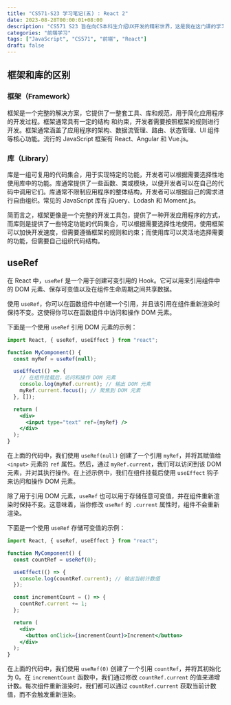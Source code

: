 ```yaml
---
title: "CS571-S23 学习笔记(五) : React 2"
date: 2023-08-28T00:00:01+08:00
description: "CS571 S23 旨在向CS本科生介绍UX开发的精彩世界，这是我在这门课的学习笔记。本节关键词：框架（Framework）,库（Library）,useRef"
categories: "前端学习"
tags: ["JavaScript", "CS571", "前端", "React"]
draft: false
---
```


## 框架和库的区别

### 框架（Framework）

框架是一个完整的解决方案，它提供了一整套工具、库和规范，用于简化应用程序的开发过程。框架通常具有一定的结构 和约束，开发者需要按照框架的规则进行开发。框架通常涵盖了应用程序的架构、数据流管理、路由、状态管理、UI 组件等核心功能。流行的 JavaScript 框架有 React、Angular 和 Vue.js。

### 库（Library）

库是一组可复用的代码集合，用于实现特定的功能，开发者可以根据需要选择性地使用库中的功能。库通常提供了一些函数、类或模块，以便开发者可以在自己的代码中调用它们。库通常不限制应用程序的整体结构，开发者可以根据自己的需求进行自由组织。常见的 JavaScript 库有 jQuery、Lodash 和 Moment.js。

简而言之，框架更像是一个完整的开发工具包，提供了一种开发应用程序的方式，而库则是提供了一些特定功能的代码集合，可以根据需要选择性地使用。使用框架可以加快开发速度，但需要遵循框架的规则和约束；而使用库可以灵活地选择需要的功能，但需要自己组织代码结构。

## useRef

在 React 中，`useRef` 是一个用于创建可变引用的 Hook。它可以用来引用组件中的 DOM 元素、保存可变值以及在组件生命周期之间共享数据。

使用 `useRef`，你可以在函数组件中创建一个引用，并且该引用在组件重新渲染时保持不变。这使得你可以在函数组件中访问和操作 DOM 元素。

下面是一个使用 `useRef` 引用 DOM 元素的示例：

```jsx
import React, { useRef, useEffect } from "react";

function MyComponent() {
  const myRef = useRef(null);

  useEffect(() => {
    // 在组件挂载后，访问和操作 DOM 元素
    console.log(myRef.current); // 输出 DOM 元素
    myRef.current.focus(); // 聚焦到 DOM 元素
  }, []);

  return (
    <div>
      <input type="text" ref={myRef} />
    </div>
  );
}
```

在上面的代码中，我们使用 `useRef(null)` 创建了一个引用 `myRef`，并将其赋值给 `<input>` 元素的 `ref` 属性。然后，通过 `myRef.current`，我们可以访问到该 DOM 元素，并对其执行操作。在上述示例中，我们在组件挂载后使用 `useEffect` 钩子来访问和操作 DOM 元素。

除了用于引用 DOM 元素，`useRef` 也可以用于存储任意可变值，并在组件重新渲染时保持不变。这意味着，当你修改 `useRef` 的 `.current` 属性时，组件不会重新渲染。

下面是一个使用 `useRef` 存储可变值的示例：

```jsx
import React, { useRef, useEffect } from "react";

function MyComponent() {
  const countRef = useRef(0);

  useEffect(() => {
    console.log(countRef.current); // 输出当前计数值
  });

  const incrementCount = () => {
    countRef.current += 1;
  };

  return (
    <div>
      <button onClick={incrementCount}>Increment</button>
    </div>
  );
}
```

在上面的代码中，我们使用 `useRef(0)` 创建了一个引用 `countRef`，并将其初始化为 0。在 `incrementCount` 函数中，我们通过修改 `countRef.current` 的值来递增计数。每次组件重新渲染时，我们都可以通过 `countRef.current` 获取当前计数值，而不会触发重新渲染。
